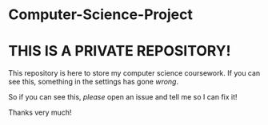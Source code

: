 # Computer-Science-Project

# **THIS IS A PRIVATE REPOSITORY!**
This repository is here to store my computer science coursework. If you can see this, something in the settings has gone *wrong*.

So if you can see this, *please* open an issue and tell me so I can fix it!

Thanks very much!
